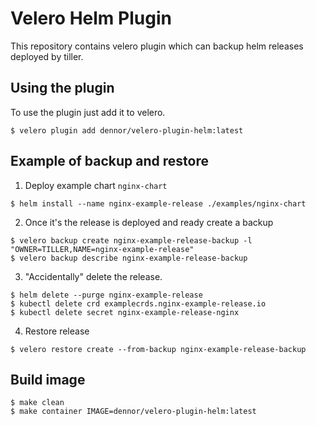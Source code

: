 # Velero Helm Plugin

This repository contains velero plugin which can backup helm releases deployed by tiller.

## Using the plugin

To use the plugin just add it to velero.

```
$ velero plugin add dennor/velero-plugin-helm:latest
```

## Example of backup and restore

1. Deploy example chart `nginx-chart`

```
$ helm install --name nginx-example-release ./examples/nginx-chart
```

2. Once it's the release is deployed and ready create a backup

```
$ velero backup create nginx-example-release-backup -l "OWNER=TILLER,NAME=nginx-example-release"
$ velero backup describe nginx-example-release-backup
```

3. "Accidentally" delete the release.

```
$ helm delete --purge nginx-example-release
$ kubectl delete crd examplecrds.nginx-example-release.io
$ kubectl delete secret nginx-example-release-nginx
```

4. Restore release

```
$ velero restore create --from-backup nginx-example-release-backup
```

## Build image

```
$ make clean
$ make container IMAGE=dennor/velero-plugin-helm:latest
```
